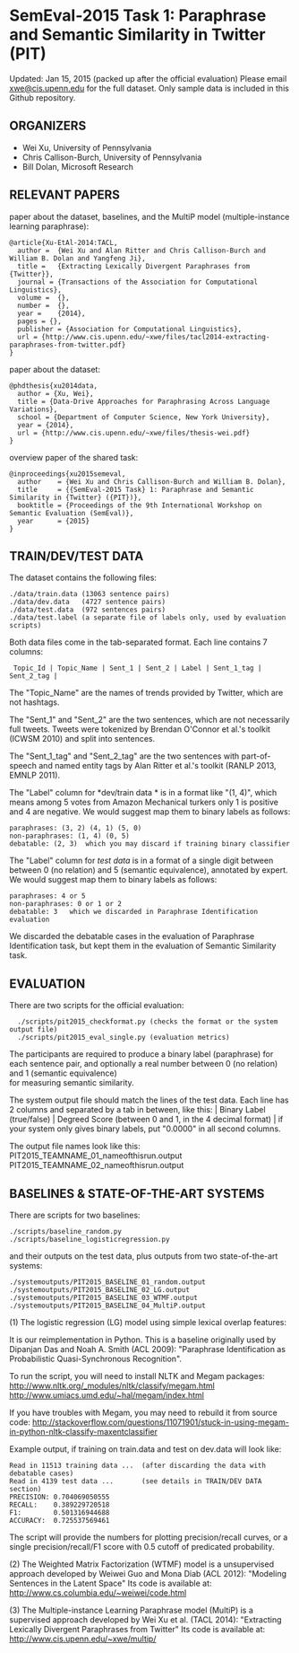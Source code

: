 

# SemEval-2015 Task 1: Paraphrase and Semantic Similarity in Twitter (PIT)
  
Updated: Jan 15, 2015 (packed up after the official evaluation)
Please email xwe@cis.upenn.edu for the full dataset. Only sample data is included in this Github repository. 

## ORGANIZERS 

  * Wei Xu, University of Pennsylvania
  * Chris Callison-Burch, University of Pennsylvania
  * Bill Dolan, Microsoft Research


## RELEVANT PAPERS 

  paper about the dataset, baselines, and the MultiP model (multiple-instance learning paraphrase):
   
	@article{Xu-EtAl-2014:TACL,
	  author =  {Wei Xu and Alan Ritter and Chris Callison-Burch and William B. Dolan and Yangfeng Ji},
	  title =   {Extracting Lexically Divergent Paraphrases from {Twitter}},
	  journal = {Transactions of the Association for Computational Linguistics},
	  volume =  {},
	  number =  {},
	  year =    {2014},
	  pages = {},
	  publisher = {Association for Computational Linguistics},
	  url = {http://www.cis.upenn.edu/~xwe/files/tacl2014-extracting-paraphrases-from-twitter.pdf}
	}

   paper about the dataset:

	@phdthesis{xu2014data,
	  author = {Xu, Wei},
	  title = {Data-Drive Approaches for Paraphrasing Across Language Variations},
	  school = {Department of Computer Science, New York University},
	  year = {2014},
	  url = {http://www.cis.upenn.edu/~xwe/files/thesis-wei.pdf}
	}			    


   overview paper of the shared task:

	@inproceedings{xu2015semeval,
	  author    = {Wei Xu and Chris Callison-Burch and William B. Dolan},
	  title     = {{SemEval-2015 Task} 1: Paraphrase and Semantic Similarity in {Twitter} ({PIT})},
	  booktitle = {Proceedings of the 9th International Workshop on Semantic Evaluation (SemEval)},
	  year      = {2015}
	}


## TRAIN/DEV/TEST DATA 
  

  The dataset contains the following files:
  
    ./data/train.data (13063 sentence pairs)
    ./data/dev.data   (4727 sentence pairs)
	./data/test.data  (972 sentences pairs)
	./data/test.label (a separate file of labels only, used by evaluation scripts)

  Both data files come in the tab-separated format. Each line contains 7 columns:
    
     Topic_Id | Topic_Name | Sent_1 | Sent_2 | Label | Sent_1_tag | Sent_2_tag |
 
  The "Topic_Name" are the names of trends provided by Twitter, which are not hashtags.
  
  The "Sent_1" and "Sent_2" are the two sentences, which are not necessarily full 
  tweets. Tweets were tokenized by Brendan O'Connor et al.'s toolkit (ICWSM 2010) 
  and split into sentences. 

  The "Sent_1_tag" and "Sent_2_tag" are the two sentences with part-of-speech 
  and named entity tags by Alan Ritter et al.'s toolkit (RANLP 2013, EMNLP 2011). 

  The "Label" column for *dev/train data * is in a format like "(1, 4)", which means 
  among 5 votes from Amazon Mechanical turkers only 1 is positive and 4 are negative.
  We would suggest map them to binary labels as follows:
    
    paraphrases: (3, 2) (4, 1) (5, 0)
    non-paraphrases: (1, 4) (0, 5)
    debatable: (2, 3)  which you may discard if training binary classifier

  The "Label" column for *test data* is in a format of a single digit between 
  between 0 (no relation) and 5 (semantic equivalence), annotated by expert.  
  We would suggest map them to binary labels as follows:
    
    paraphrases: 4 or 5
    non-paraphrases: 0 or 1 or 2  
    debatable: 3   which we discarded in Paraphrase Identification evaluation

  We discarded the debatable cases in the evaluation of Paraphrase Identification task,
  but kept them in the evaluation of Semantic Similarity task.  

## EVALUATION  

  There are two scripts for the official evaluation:
  
      ./scripts/pit2015_checkformat.py (checks the format or the system output file)
      ./scripts/pit2015_eval_single.py (evaluation metrics)


  The participants are required to produce a binary label (paraphrase) for each sentence 
  pair, and optionally a real number between 0 (no relation) and 1 (semantic equivalence)  
  for measuring semantic similarity.

  The system output file should match the lines of the test data. Each line has 2 columns 
  and separated by a tab in between, like this:
     | Binary Label (true/false) | Degreed Score (between 0 and 1, in the 4 decimal format) |
  if your system only gives binary labels, put "0.0000" in all second columns.  
  
  The output file names look like this:
      PIT2015_TEAMNAME_01_nameofthisrun.output 
      PIT2015_TEAMNAME_02_nameofthisrun.output      
    

          
## BASELINES & STATE-OF-THE-ART SYSTEMS 
  
  There are scripts for two baselines: 
  
    ./scripts/baseline_random.py
    ./scripts/baseline_logisticregression.py
  
  and their outputs on the test data, plus outputs from two state-of-the-art systems:
  
    ./systemoutputs/PIT2015_BASELINE_01_random.output
    ./systemoutputs/PIT2015_BASELINE_02_LG.output
    ./systemoutputs/PIT2015_BASELINE_03_WTMF.output
    ./systemoutputs/PIT2015_BASELINE_04_MultiP.output
  
  
  (1) The logistic regression (LG) model using simple lexical overlap features:
    
  It is our reimplementation in Python. This is a baseline originally 
  used by Dipanjan Das and Noah A. Smith (ACL 2009):
  "Paraphrase Identification as Probabilistic Quasi-Synchronous Recognition".

  To run the script, you will need to install NLTK and Megam packages:
    http://www.nltk.org/_modules/nltk/classify/megam.html
    http://www.umiacs.umd.edu/~hal/megam/index.html
    
  If you have troubles with Megam, you may need to rebuild it from source code:
    http://stackoverflow.com/questions/11071901/stuck-in-using-megam-in-python-nltk-classify-maxentclassifier

  Example output, if training on train.data and test on dev.data will look like:
    
    Read in 11513 training data ...  (after discarding the data with debatable cases)
    Read in 4139 test data ...       (see details in TRAIN/DEV DATA section)
    PRECISION: 0.704069050555
    RECALL:    0.389229720518
    F1:        0.501316944688
    ACCURACY:  0.725537569461 

  The script will provide the numbers for plotting precision/recall curves, or a 
  single precision/recall/F1 score with 0.5 cutoff of predicated probability. 


  (2) The Weighted Matrix Factorization (WTMF) model is a unsupervised approach
    developed by Weiwei Guo and Mona Diab (ACL 2012):
    "Modeling Sentences in the Latent Space"
    Its code is available at: http://www.cs.columbia.edu/~weiwei/code.html
  
  
  (3) The Multiple-instance Learning Paraphrase model (MultiP) is a supervised approach
    developed by Wei Xu et al. (TACL 2014):
	"Extracting Lexically Divergent Paraphrases from Twitter"
	Its code is available at: http://www.cis.upenn.edu/~xwe/multip/
